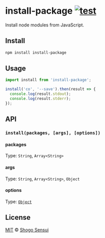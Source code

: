 # install-package [![test](https://github.com/1000ch/install-package/actions/workflows/test.yml/badge.svg?branch=master)](https://github.com/1000ch/install-package/actions/workflows/test.yml)

Install node modules from JavaScript.

## Install

```sh
npm install install-package
```

## Usage

```javascript
import install from 'install-package';

install('co', '--save').then(result => {
  console.log(result.stdout);
  console.log(result.stderr);
});
```

## API

### `install(packages, [args], [options])`

#### packages

Type: `String`, `Array<String>`

#### args

Type: `String`, `Array<String>`, `Object`

#### options

Type: [`Object`](https://nodejs.org/api/child_process.html#child_process_child_process_exec_command_options_callback)

## License

[MIT](https://1000ch.mit-license.org) © [Shogo Sensui](https://github.com/1000ch)
